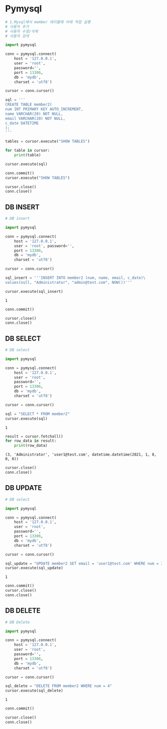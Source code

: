 # Pymysql

```python
# 1.Mysql에서 member 테이블에 아래 작업 실행
# 사용자 추가
# 사용자 수정/삭제
# 사용자 검색
```


```python
import pymysql

conn = pymysql.connect(
    host = '127.0.0.1', 
    user = 'root', 
    password='', 
    port = 13306, 
    db = 'mydb', 
    charset = 'utf8')

cursor = conn.cursor()

sql = '''
CREATE TABLE member2(
num INT PRIMARY KEY AUTO_INCREMENT,
name VARCHAR(20) NOT NULL,
email VARCHAR(20) NOT NULL,
c_date DATETIME
);
'''
```


```python
tables = cursor.execute("SHOW TABLES")

for table in cursor:
    print(table)
```


```python
cursor.execute(sql)
```


```python
conn.commit()
cursor.execute("SHOW TABLES")

cursor.close()
conn.close()
```

## DB INSERT


```python
# DB insert

import pymysql

conn = pymysql.connect(
    host = '127.0.0.1', 
    user = 'root', password='', 
    port = 13306, 
    db = 'mydb', 
    charset = 'utf8')

cursor = conn.cursor()
```


```python
sql_insert = '''INSERT INTO member2 (num, name, email, c_date)\
values(null, "Administrator", "admin@test.com", NOW())'''

cursor.execute(sql_insert)
```




    1




```python
conn.commit()

cursor.close()
conn.close()
```

## DB SELECT


```python
# DB select

import pymysql

conn = pymysql.connect(
    host = '127.0.0.1', 
    user = 'root', 
    password='', 
    port = 13306, 
    db = 'mydb', 
    charset = 'utf8')

cursor = conn.cursor()
```


```python
sql = "SELECT * FROM member2"
cursor.execute(sql)
```




    1




```python
result = cursor.fetchall()
for row_data in result:
    print(row_data)
```

    (3, 'Administrator', 'user1@test.com', datetime.datetime(2021, 1, 8, 0, 0))
    


```python
cursor.close()
conn.close()
```

## DB UPDATE


```python
# DB select

import pymysql

conn = pymysql.connect(
    host = '127.0.0.1', 
    user = 'root', 
    password='', 
    port = 13306, 
    db = 'mydb', 
    charset = 'utf8')

cursor = conn.cursor()
```


```python
sql_update = "UPDATE member2 SET email = 'user1@test.com' WHERE num = 3"
cursor.execute(sql_update)
```




    1




```python
conn.commit()
cursor.close()
conn.close()
```

## DB DELETE


```python
# DB Delete

import pymysql

conn = pymysql.connect(
    host = '127.0.0.1', 
    user = 'root', 
    password='', 
    port = 13306, 
    db = 'mydb', 
    charset = 'utf8')

cursor = conn.cursor()
```


```python
sql_delete = "DELETE FROM member2 WHERE num = 4"
cursor.execute(sql_delete)
```




    1




```python
conn.commit()

cursor.close()
conn.close()
```


```python

```
